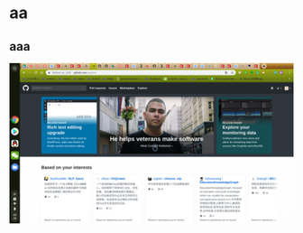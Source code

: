 aa
==================
aaa
------------------
![aaasdas](https://github.com/ehamster/Hadoop/blob/master/Screenshot%202019-03-12%20at%2009.30.10.png)


